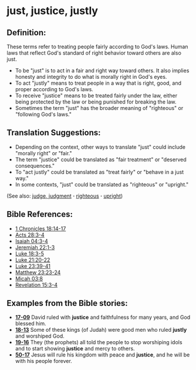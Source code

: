 # just, justice, justly #

## Definition: ##

These terms refer to treating people fairly according to God's laws. Human laws that reflect God's standard of right behavior toward others are also just.

* To be "just" is to act in a fair and right way toward others. It also implies honesty and integrity to do what is morally right in God's eyes.
* To act "justly" means to treat people in a way that is right, good, and proper according to God's laws.
* To receive "justice" means to be treated fairly under the law, either being protected by the law or being punished for breaking the law.
* Sometimes the term "just" has the broader meaning of "righteous" or "following God's laws."

## Translation Suggestions: ##

* Depending on the context, other ways to translate "just" could include "morally right" or "fair."
* The term "justice" could be translated as "fair treatment" or "deserved consequences."
* To "act justly" could be translated as "treat fairly" or "behave in a just way."
* In some contexts, "just" could be translated as "righteous" or "upright."

(See also: [judge, judgment](../kt/judge.md) **·** [righteous](../kt/righteous.md) **·** [upright](../kt/upright.md))

## Bible References: ##

* [1 Chronicles 18:14-17](https://door43.org/en/bible/notes/1ch/18/14)
* [Acts 28:3-4](https://door43.org/en/bible/notes/act/28/03)
* [Isaiah 04:3-4](https://door43.org/en/bible/notes/isa/04/03)
* [Jeremiah 22:1-3](https://door43.org/en/bible/notes/jer/22/01)
* [Luke 18:3-5](https://door43.org/en/bible/notes/luk/18/03)
* [Luke 21:20-22](https://door43.org/en/bible/notes/luk/21/20)
* [Luke 23:39-41](https://door43.org/en/bible/notes/luk/23/39)
* [Matthew 23:23-24](https://door43.org/en/bible/notes/mat/23/23)
* [Micah 03:8](https://door43.org/en/bible/notes/mic/03/08)
* [Revelation 15:3-4](https://door43.org/en/bible/notes/rev/15/03)

## Examples from the Bible stories: ##

* __[17-09](https://door43.org/en/obs/notes/frames/17-09)__ David ruled with __justice__  and faithfulness for many years, and God blessed him.
* __[18-13](https://door43.org/en/obs/notes/frames/18-13)__ Some of these kings (of Judah) were good men who ruled __justly__  and worshiped God.
* __[19-16](https://door43.org/en/obs/notes/frames/19-16)__ They (the prophets) all told the people to stop worshiping idols and to start showing __justice__  and mercy to others.
* __[50-17](https://door43.org/en/obs/notes/frames/50-17)__ Jesus will rule his kingdom with peace and __justice__, and he will be with his people forever.


